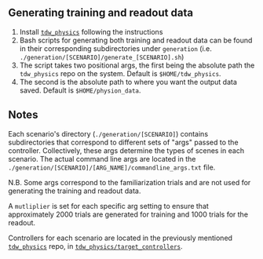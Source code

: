 ## Generating training and readout data

1. Install [`tdw_physics`](https://github.com/neuroailab/tdw_physics/tree/master) following the instructions
2. Bash scripts for generating both training and readout data can be found in their corresponding subdirectories under `generation` (i.e. `./generation/[SCENARIO]/generate_[SCENARIO].sh`)
  1. The script takes two positional args, the first being the absolute path the `tdw_physics` repo on the system. Default is `$HOME/tdw_physics`.
  2. The second is the absolute path to where you want the output data saved. Default is `$HOME/physion_data`.

## Notes
Each scenario's directory (`./generation/[SCENARIO]`) contains subdirectories that correspond to different sets of "args" passed to the controller. Collectively, these args determine the types of scenes in each scenario. The actual command line args are located in the `./generation/[SCENARIO]/[ARG_NAME]/commandline_args.txt` file. 

N.B. Some args correspond to the familiarization trials and are not used for generating the training and readout data. 

A `mutliplier` is set for each specific arg setting to ensure that approximately 2000 trials are generated for training and 1000 trials for the readout. 

Controllers for each scenario are located in the previously mentioned [`tdw_physics`](https://github.com/neuroailab/tdw_physics/tree/master) repo, in [`tdw_physics/target_controllers`](https://github.com/neuroailab/tdw_physics/tree/master/tdw_physics/target_controllers).
